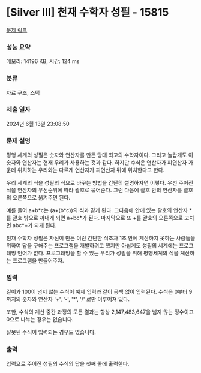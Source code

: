 # [Silver III] 천재 수학자 성필 - 15815 

[문제 링크](https://www.acmicpc.net/problem/15815) 

### 성능 요약

메모리: 14196 KB, 시간: 124 ms

### 분류

자료 구조, 스택

### 제출 일자

2024년 6월 13일 23:08:50

### 문제 설명

<p>평행 세계의 성필은 숫자와 연산자를 만든 당대 최고의 수학자이다. 그리고 놀랍게도 이 숫자와 연산자는 현재 우리가 사용하는 것과 같다. 하지만 수식은 연산자가 피연산자 가운데 위치하는 우리와는 다르게 연산자가 피연산자 뒤에 위치한다고 한다.</p>

<p>우리 세계의 식을 성필의 식으로 바꾸는 방법을 간단히 설명하자면 이렇다. 우선 주어진 식을 연산자의 우선순위에 따라 괄호로 묶어준다. 그런 다음에 괄호 안의 연산자를 괄호의 오른쪽으로 옮겨주면 된다.</p>

<p>예를 들어 a+b*c는 (a+(b*c))의 식과 같게 된다. 그다음에 안에 있는 괄호의 연산자 *를 괄호 밖으로 꺼내게 되면 a+bc*가 된다. 마지막으로 또 +를 괄호의 오른쪽으로 고치면 abc*+가 되게 된다.</p>

<p>천재 수학자 성필은 자신이 만든 이런 간단한 식조차 1초 안에 계산하지 못하는 사람들을 위하여 답을 구해주는 프로그램을 개발하려고 했지만 아쉽게도 성필의 세계에는 프로그래밍 언어가 없다. 프로그래밍을 할 수 있는 우리가 성필을 위해 평행세계의 식을 계산하는 프로그램을 만들어주자.</p>

### 입력 

 <p>길이가 100이 넘지 않는 수식이 예제 입력과 같이 공백 없이 입력된다. 수식은 0부터 9까지의 숫자와 연산자 '+', '-', '*', '/' 로만 이루어져 있다.</p>

<p>또한, 수식의 계산 중간 과정의 모든 결과는 항상 2,147,483,647을 넘지 않는 정수이고 0으로 나누는 경우는 없습니다.</p>

<p>잘못된 수식이 입력되는 경우도 없습니다.</p>

### 출력 

 <p>입력으로 주어진 성필의 수식의 답을 첫째 줄에 출력한다.</p>

